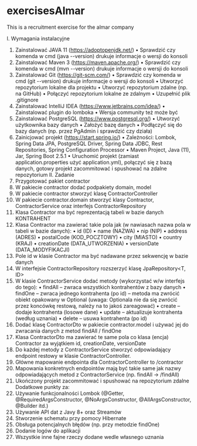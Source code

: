 # exercisesAlmar

This is a recruitment exercise for the almar company


I. Wymagania instalacyjne
1. Zainstalować JAVA 11 (https://adoptopenjdk.net/)
• Sprawdzić czy komenda w cmd (java --version) drukuje informacje o wersji do
konsoli
2. Zainstalować Maven 3 (https://maven.apache.org/)
• Sprawdzić czy komenda w cmd (mvn --version) drukuje informacje o wersji do
konsoli
3. Zainstalować Git (https://git-scm.com/)
• Sprawdzić czy komenda w cmd (git --version) drukuje informacje o wersji do
konsoli
• Utworzyć repozytorium lokalne dla projektu
• Utworzyć repozytorium zdalne (np. na GitHub)
• Połączyć repozytorium lokalne ze zdalnym
• Uzupełnić plik .gitignore
4. Zainstalować IntelliJ IDEA (https://www.jetbrains.com/idea/)
• Zainstalować plugin do lomboka
• Wersja community też może być
5. Zainstalować PostgreSQL (https://www.postgresql.org/)
• Utworzyć użytkownika bazy danych
• Założyć bazę danych
• Podłączyć się do bazy danych (np. przez PgAdmin i sprawdzić czy działa)
6. Zainicjować projekt (https://start.spring.io/)
• Zależności: Lombok, Spring Data JPA, PostgreSQL Driver, Spring Data JDBC,
Rest Repositories, Spring Configuration Processor
• Maven Project, Java (11), Jar, Spring Boot 2.5.1
• Uruchomić projekt (zamiast application.properties użyć application.yml),
połączyć się z bazą danych, gotowy projekt zacommitować i spushować na zdalne
repozytorium
II. Zadanie
1. Przygotować pakiet contractor
2. W pakiecie contractor dodać podpakiety domain, model
3. W pakiecie contractor stworzyć klasę ContractorController
4. W pakiecie contractor.domain stworzyć klasy Contractor,
ContractorService oraz interfejs ContractorRepository
5. Klasa Contractor ma być reprezentacją tabeli w bazie danych KONTRAHENT
6. Klasa Contractor ma zawierać takie pola jak (w nawiasach nazwa pola w tabeli w
bazie danych):
• id (ID)
• name (NAZWA)
• nip (NIP)
• address (ADRES)
• postalCode (KOD_POCZTOWY)
• city (MIASTO)
• country (KRAJ)
• creationDate (DATA_UTWORZENIA)
• versionDate (DATA_MODYFIKACJI)
7. Pole id w klasie Contractor ma być nadawane przez sekwencję w bazie danych
8. W interfejsie ContractorRepository rozszerzyć klasę JpaRepository<T, ID>
9. W klasie ContractorService dodać metody (wykorzystać w/w interfejs do tego):
• findAll – zwraca wszystkich kontrahentów z bazy danych
• findOne – zwraca jednego kontrahenta (po id) – metoda ma zwrócić obiekt
opakowany w Optional<K> (uwaga: Optionala nie da się zwrócić przez
koncówkę restową, należy na to jakoś zareagować)
• create – dodaje kontrahenta (losowe dane)
• update – aktualizuje kontrahenta (według uznania)
• delete – usuwa kontrahenta (po id)
10. Dodać klasę ContractorDto w pakiecie contractor.model i używać jej do
zwracania danych z metod findAll / findOne
11. Klasa ContractorDto ma zawierać te same pola co klasa (encja) Contractor za
wyjątkiem id, creationDate, versionDate
12. Do każdej metody z ContractorService stworzyć odpowiadający endpoint
restowy w klasie ContractorController.
13. Główne mapowanie endpointa dla ContractorController to /contractor
14. Mapowania konkretnych endpointów mają być takie same jak nazwy
odpowiadających metod z ContractorService (np. findAll -> /findAll)
15. Ukończony projekt zacommitować i spushować na repozytorium zdalne
Dodatkowe punkty za:
1. Używanie funkcjonalności Lombok (@Getter, @RequiredArgsConstructor,
@NoArgsConstructor, @AllArgsConstructor, @Builder itd.)
2. Używanie API dat z Javy 8+ oraz Streamów
3. Stworzenie schematu przy pomocy Hibernate
4. Obsługa potencjalnych błędów (np. przy metodzie findOne)
5. Dodanie logów do aplikacji
6. Wszystkie inne fajne rzeczy dodane wedle własnego uznania
